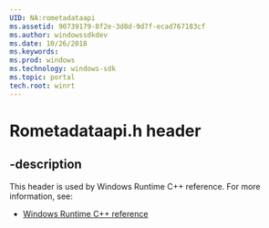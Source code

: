 ```yaml
---
UID: NA:rometadataapi
ms.assetid: 90739179-8f2e-3d8d-9d7f-ecad767183cf
ms.author: windowssdkdev
ms.date: 10/26/2018
ms.keywords: 
ms.prod: windows
ms.technology: windows-sdk
ms.topic: portal
tech.root: winrt
---
```


# Rometadataapi.h header


## -description


This header is used by Windows Runtime C++ reference. For more information, see:

- [Windows Runtime C++ reference](../_winrt)
